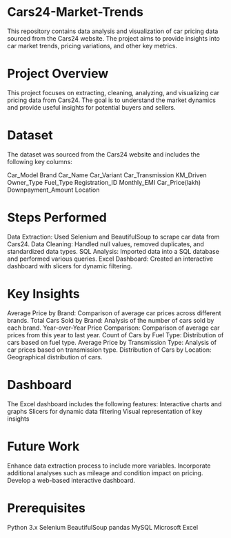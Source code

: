 # Cars24-Market-Trends

This repository contains data analysis and visualization of car pricing data sourced from the Cars24 website. The project aims to provide insights into car market trends, pricing variations, and other key metrics.

# Project Overview
This project focuses on extracting, cleaning, analyzing, and visualizing car pricing data from Cars24. The goal is to understand the market dynamics and provide useful insights for potential buyers and sellers.

# Dataset
The dataset was sourced from the Cars24 website and includes the following key columns:

Car_Model
Brand
Car_Name
Car_Variant
Car_Transmission
KM_Driven
Owner_Type
Fuel_Type
Registration_ID
Monthly_EMI
Car_Price(lakh)
Downpayment_Amount
Location

# Steps Performed
Data Extraction: Used Selenium and BeautifulSoup to scrape car data from Cars24.
Data Cleaning: Handled null values, removed duplicates, and standardized data types.
SQL Analysis: Imported data into a SQL database and performed various queries.
Excel Dashboard: Created an interactive dashboard with slicers for dynamic filtering.

# Key Insights
Average Price by Brand: Comparison of average car prices across different brands.
Total Cars Sold by Brand: Analysis of the number of cars sold by each brand.
Year-over-Year Price Comparison: Comparison of average car prices from this year to last year.
Count of Cars by Fuel Type: Distribution of cars based on fuel type.
Average Price by Transmission Type: Analysis of car prices based on transmission type.
Distribution of Cars by Location: Geographical distribution of cars.

# Dashboard
The Excel dashboard includes the following features:
Interactive charts and graphs
Slicers for dynamic data filtering
Visual representation of key insights
  
# Future Work
Enhance data extraction process to include more variables.
Incorporate additional analyses such as mileage and condition impact on pricing.
Develop a web-based interactive dashboard.

# Prerequisites
Python 3.x
Selenium
BeautifulSoup
pandas
MySQL
Microsoft Excel
